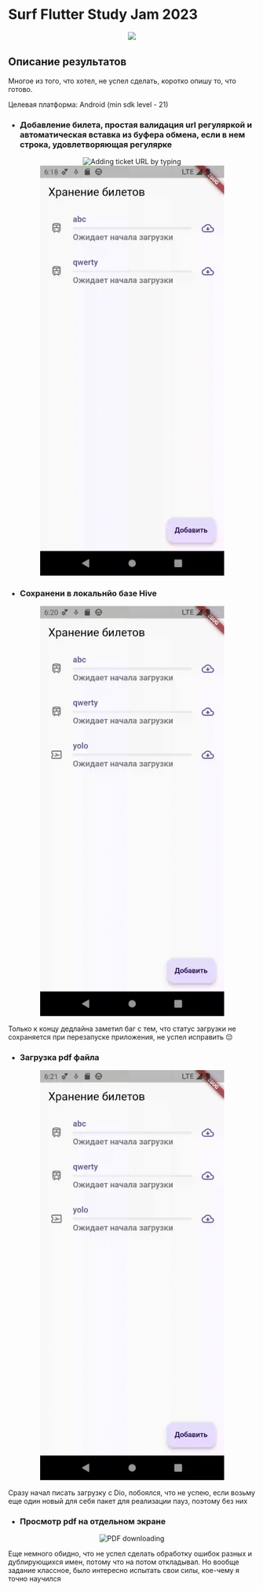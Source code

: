 # Surf Flutter Study Jam 2023

<p align="center">
<img src="https://surf.ru/wp-content/themes/surf/assets/img/logo.svg" height="120" />
</p>

## Описание результатов

Многое из того, что хотел, не успел сделать, коротко опишу то, что готово.

Целевая платформа: Android (min sdk level - 21)
- ### Добавление билета, простая валидация url регуляркой и автоматическая вставка из буфера обмена, если в нем строка, удовлетворяющая регулярке
<div class="row" align="center">
    <img src="./docs/assets/add_typing.gif" width="375" alt="Adding ticket URL by typing" />
    <img src="./docs/assets/add_from_clipboard.gif" width="375" alt="Adding ticket URL from clipboard" />
</div>

- ### Сохранени в локальнйо базе Hive
<p align="center">
  <img src="./docs/assets/hive.gif" width="375" alt="Saving tickets in local DB Hive" />
</p>
Только к концу дедлайна заметил баг с тем, что статус загрузки не сохраняется при перезапуске приложения, не успел исправить 😔

- ### Загрузка pdf файла
<p align="center">
  <img src="./docs/assets/downloading.gif" width="375" alt="PDF downloading" />
</p>
Сразу начал писать загрузку с Dio, побоялся, что не успею, если возьму еще один новый для себя пакет для реализации пауз, поэтому без них

- ### Просмотр pdf на отдельном экране
<p align="center">
  <img src="./docs/assets/pdf_viewer.gif" width="375" alt="PDF downloading" />
</p>

Еще немного обидно, что не успел сделать обработку ошибок разных и дублирующихся имен, потому что на потом откладывал. Но вообще задание классное, было интересно испытать свои силы, кое-чему я точно научился
